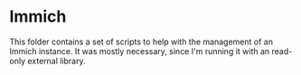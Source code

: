 # Immich

This folder contains a set of scripts to help with the management of an Immich instance.
It was mostly necessary, since I'm running it with an read-only external library.
